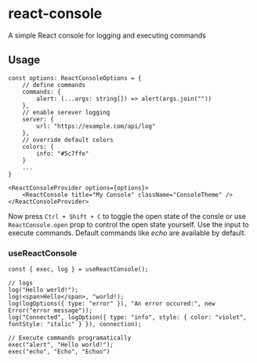# react-console

A simple React console for logging and executing commands

## Usage

```tsx
const options: ReactConsoleOptions = {
    // define commands
    commands: {
        alert: (...args: string[]) => alert(args.join(""))
    },
    // enable serever logging
    server: {
        url: "https://example.com/api/log"
    },
    // override default colors
    colors: {
        info: "#5c7ffe"
    }
    ...
}

<ReactConsoleProvider options={options}>
    <ReactConsole title="My Console" className="ConsoleTheme" />
</ReactConsoleProvider>
```

Now press `Ctrl + Shift + C` to toggle the open state of the consle or use `ReactConsole.open` prop to control
the open state yourself. Use the input to execute commands. Default commands like _echo_ are available by default.

### useReactConsole

```tsx
const { exec, log } = useReactConsole();

// logs
log("Hello world!");
log(<span>Hello</span>, "world!);
log(logOptions({ type: "error" }), "An error occured:", new Error("error message"));
log("Connected", logOption({ type: "info", style: { color: "violet", fontStyle: "italic" } }), connection);

// Execute commands programatically
exec("alert", "Hello world!");
exec("echo", "Echo", "Echoo")
```
